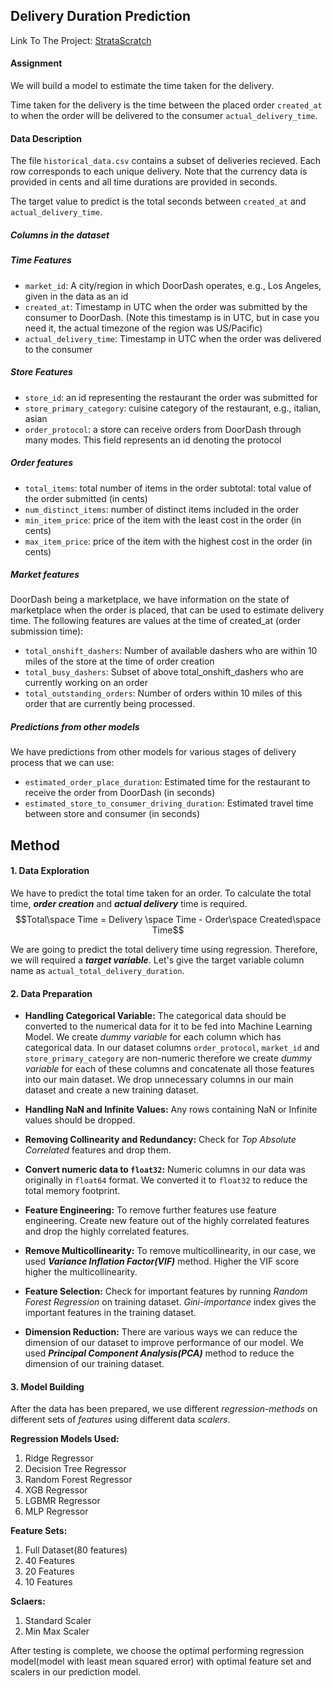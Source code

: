 ## Delivery Duration Prediction
Link To The Project: [StrataScratch](https://platform.stratascratch.com/data-projects/delivery-duration-prediction)

#### Assignment
We will build a model to estimate the time taken for the delivery. 

Time taken for the delivery is the time between the placed order `created_at` to when the order will be delivered to the consumer `actual_delivery_time`.

#### Data Description
The file `historical_data.csv` contains a subset of deliveries recieved. Each row corresponds to each unique delivery. Note that the currency data is provided in cents and all time durations are provided in seconds.

The target value to predict is the total seconds between `created_at` and `actual_delivery_time`. 

##### Columns in the dataset
##### Time Features
- `market_id`: A city/region in which DoorDash operates, e.g., Los Angeles, given in the data as an id
- `created_at`: Timestamp in UTC when the order was submitted by the consumer to DoorDash. (Note this timestamp is in UTC, but in case you need it, the actual timezone of the region was US/Pacific)
- `actual_delivery_time`: Timestamp in UTC when the order was delivered to the consumer

##### Store Features
- `store_id`: an id representing the restaurant the order was submitted for
- `store_primary_category`: cuisine category of the restaurant, e.g., italian, asian
- `order_protocol`: a store can receive orders from DoorDash through many modes. This field represents an id denoting the protocol

##### Order features

- `total_items`: total number of items in the order
subtotal: total value of the order submitted (in cents)
- `num_distinct_items`: number of distinct items included in the order
- `min_item_price`: price of the item with the least cost in the order (in cents)
- `max_item_price`: price of the item with the highest cost in the order (in cents)

##### Market features

DoorDash being a marketplace, we have information on the state of marketplace when the order is placed, that can be used to estimate delivery time. The following features are values at the time of created_at (order submission time):

- `total_onshift_dashers`: Number of available dashers who are within 10 miles of the store at the time of order creation
- `total_busy_dashers`: Subset of above total_onshift_dashers who are currently working on an order
- `total_outstanding_orders`: Number of orders within 10 miles of this order that are currently being processed.

##### Predictions from other models

We have predictions from other models for various stages of delivery process that we can use:

- `estimated_order_place_duration`: Estimated time for the restaurant to receive the order from DoorDash (in seconds)
- `estimated_store_to_consumer_driving_duration`: Estimated travel time between store and consumer (in seconds)

## Method
#### 1. Data Exploration
We have to predict the total time taken for an order. To calculate the total time,  ***order creation*** and ***actual delivery*** time is required. 
$$Total\space Time = Delivery \space Time - Order\space Created\space Time$$

We are going to predict the total delivery time using regression. Therefore, we will required a ***target variable***. Let's give the target variable column name as `actual_total_delivery_duration`. 

#### 2. Data Preparation
- **Handling Categorical Variable:**
The categorical data should be converted to the numerical data for it to be fed into Machine Learning Model. We create *dummy variable* for each column which has categorical data. In our dataset columns `order_protocol`, `market_id` and `store_primary_category` are non-numeric therefore we create *dummy variable* for each of these columns and concatenate all those features into our main dataset. We drop unnecessary columns in our main dataset and create a new training dataset. 

- **Handling NaN and Infinite Values:**
Any rows containing NaN or Infinite values should be dropped.

- **Removing Collinearity and Redundancy:**
Check for *Top Absolute Correlated* features and drop them.

- **Convert numeric data to `float32`:**
Numeric columns in our data was originally in `float64` format. We converted it to `float32` to reduce the total memory footprint. 

- **Feature Engineering:**
To remove further features use feature engineering. Create new feature out of the highly correlated features and drop the highly correlated features.

- **Remove Multicollinearity:**
To remove multicollinearity, in our case, we used ***Variance Inflation Factor(VIF)*** method. Higher the VIF score higher the multicollinearity.

- **Feature Selection:**
Check for important features by running *Random Forest Regression* on training dataset. *Gini-importance* index gives the important features in the training dataset.

- **Dimension Reduction:**
There are various ways we can reduce the dimension of our dataset to improve performance of our model. We used ***Principal Component Analysis(PCA)*** method to reduce the dimension of our training dataset.

#### 3. Model Building
After the data has been prepared, we use different *regression-methods* on different sets of *features* using different data *scalers*. 

**Regression Models Used:**
1. Ridge Regressor
2. Decision Tree Regressor
3. Random Forest Regressor
4. XGB Regressor 
5. LGBMR Regressor
6. MLP Regressor

**Feature Sets:**
1. Full Dataset(80 features)
2. 40 Features
3. 20 Features
4. 10 Features

**Sclaers:**
1. Standard Scaler
2. Min Max Scaler

After testing is complete, we choose the optimal performing regression model(model with least mean squared error) with optimal feature set and scalers in our prediction model. 